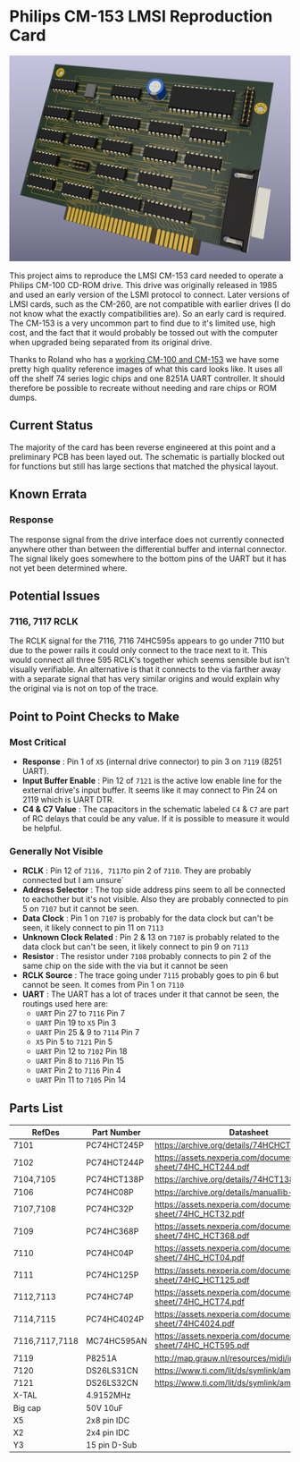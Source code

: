  # Philips CM-153 LMSI Reproduction Card

![A 3d render of the board](EDA/card-render-partial.png "A render of the clone PCB")
 
This project aims to reproduce the LMSI CM-153 card needed to operate a Philips CM-100 CD-ROM drive. This drive was originally released in 1985 and used an early version of the LSMI protocol to connect. Later versions of LMSI cards, such as the CM-260, are not compatible with earlier drives (I do not know what the exactly compatibilities are). So an early card is required. The CM-153 is a very uncommon part to find due to it's limited use, high cost, and the fact that it would probably be tossed out with the computer when upgraded being separated from its original drive.

Thanks to Roland who has a [working CM-100 and CM-153](https://www.youtube.com/watch?v=fj-uSWg0LOY) we have some pretty high quality reference images of what this card looks like. It uses all off the shelf 74 series logic chips and one 8251A UART controller. It should therefore be possible to recreate without needing and rare chips or ROM dumps.

## Current Status

The majority of the card has been reverse engineered at this point and a preliminary PCB has been layed out. The schematic is partially blocked out for functions but still has large sections that matched the physical layout.

## Known Errata

### Response

The response signal from the drive interface does not currently connected anywhere other than between the differential buffer and internal connector. The signal likely goes somewhere to the bottom pins of the UART but it has not yet been determined where.

## Potential Issues

### 7116, 7117 RCLK

The RCLK signal for the 7116, 7116 74HC595s appears to go under 7110 but due to the power rails it could only connect to the trace next to it. This would connect all three 595 RCLK's together which seems sensible but isn't visually verifiable. An alternative is that it connects to the via farther away with a separate signal that has very similar origins and would explain why the original via is not on top of the trace.

## Point to Point Checks to Make

### Most Critical
 - **Response** : Pin 1 of `X5` (internal drive connector) to pin 3 on `7119` (8251 UART).
 - **Input Buffer Enable** : Pin 12 of `7121` is the active low enable line for the external drive's input buffer. It seems like it may connect to Pin 24 on 2119 which is UART DTR.
 - **C4 & C7 Value** : The capacitors in the schematic labeled `C4` & `C7` are part of RC delays that could be any value. If it is possible to measure it would be helpful.

### Generally Not Visible
 - **RCLK** : Pin 12 of `7116, 7117`to pin 2 of `7110`. They are probably connected but I am unsure`
 - **Address Selector** : The top side address pins seem to all be connected to eachother but it's not visible. Also they are probably connected to pin 5 on `7107` but it cannot be seen.
 - **Data Clock** : Pin 1 on `7107` is probably for the data clock but can't be seen, it likely connect to pin 11 on `7113`
 - **Unknown Clock Related** : Pin 2 & 13 on `7107` is probably related to the data clock but can't be seen, it likely connect to pin 9 on `7113`
 - **Resistor** : The resistor under `7108` probably connects to pin 2 of the same chip on the side with the via but it cannot be seen
 - **RCLK Source** : The trace going under `7115` probably goes to pin 6 but cannot be seen. It comes from Pin 1 on `7110`
  - **UART** : The UART has a lot of traces under it that cannot be seen, the routings used here are:
    - `UART` Pin 27 to `7116` Pin 7
    - `UART` Pin 19 to `X5` Pin 3
    - `UART` Pin 25 & 9 to `7114` Pin 7
    - `X5` Pin 5 to `7121` Pin 5
    - `UART` Pin 12 to `7102` Pin 18
    - `UART` Pin 8 to `7116` Pin 15
    - `UART` Pin 2 to `7116` Pin 4
    - `UART` Pin 11 to `7105` Pin 14

## Parts List
|RefDes|Part Number| Datasheet|
--- | --- | ---|
|7101|PC74HCT245P|https://archive.org/details/74HCHCT245|
|7102|PC74HCT244P|https://assets.nexperia.com/documents/data-sheet/74HC_HCT244.pdf|
|7104,7105|PC74HCT138P|https://archive.org/details/74HCT138|
|7106|PC74HC08P|https://archive.org/details/manuallib-id-2654066|
|7107,7108|PC74HC32P|https://assets.nexperia.com/documents/data-sheet/74HC_HCT32.pdf|
|7109|PC74HC368P|https://assets.nexperia.com/documents/data-sheet/74HC_HCT368.pdf|
|7110|PC74HC04P|https://assets.nexperia.com/documents/data-sheet/74HC_HCT04.pdf|
|7111|PC74HC125P|https://assets.nexperia.com/documents/data-sheet/74HC_HCT125.pdf|
|7112,7113|PC74HC74P|https://assets.nexperia.com/documents/data-sheet/74HC_HCT74.pdf|
|7114,7115|PC74HC4024P|https://assets.nexperia.com/documents/data-sheet/74HC4024.pdf|
|7116,7117,7118|MC74HC595AN|https://assets.nexperia.com/documents/data-sheet/74HC_HCT595.pdf|
|7119|P8251A|http://map.grauw.nl/resources/midi/intel_8251.pdf|
|7120|DS26LS31CN|https://www.ti.com/lit/ds/symlink/am26ls31.pdf|
|7121|DS26LS32CN|https://www.ti.com/lit/ds/symlink/am26ls32am.pdf|
|X-TAL|4.9152MHz||
|Big cap|50V 10uF||
|X5|2x8 pin IDC||
|X2|2x4 pin IDC||
|Y3|15 pin D-Sub||
